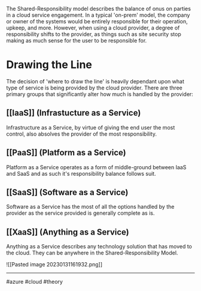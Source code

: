 The Shared-Responsibility model describes the balance of onus on parties in a cloud service engagement. In a typical 'on-prem' model, the company or owner of the systems would be entirely responsible for their operation, upkeep, and more. However, when using a cloud provider, a degree of responsibility shifts to the provider, as things such as site security stop making as much sense for the user to be responsible for.

# Drawing the Line
The decision of 'where to draw the line' is heavily dependant upon what type of service is being provided by the cloud provider. There are three primary groups that significantly alter how much is handled by the provider:

## [[IaaS]] (Infrastucture as a Service)
Infrastructure as a Service, by virtue of giving the end user the most control, also absolves the provider of the most responsibility.

## [[PaaS]] (Platform as a Service)
Platform as a Service operates as a form of middle-ground between IaaS and SaaS and as such it's responsibility balance follows suit.

## [[SaaS]] (Software as a Service)
Software as a Service has the most of all the options handled by the provider as the service provided is generally complete as is.

## [[XaaS]] (Anything as a Service)
Anything as a Service describes any technology solution that has moved to the cloud. They can be anywhere in the Shared-Responsibility Model.

![[Pasted image 20230131161932.png]]


--- 
#azure #cloud #theory